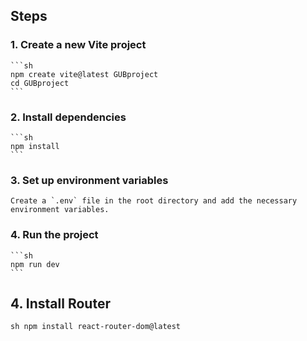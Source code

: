 ## Steps

### 1. Create a new Vite project
    ```sh
    npm create vite@latest GUBproject
    cd GUBproject
    ```

### 2. Install dependencies
    ```sh
    npm install
    ```

### 3. Set up environment variables
    Create a `.env` file in the root directory and add the necessary environment variables.

### 4. Run the project
    ```sh
    npm run dev
    ```

## 4. Install Router 
   ``sh
      npm install react-router-dom@latest
    ``


